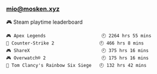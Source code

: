 ### mio@mosken.xyz
<!--
**NanamiMio/NanamiMio** is a ✨ _special_ ✨ repository because its `README.md` (this file) appears on your GitHub profile.

Here are some ideas to get you started:

- 🔭 I’m currently working on ...
- 🌱 I’m currently learning ...
- 👯 I’m looking to collaborate on ...
- 🤔 I’m looking for help with ...
- 💬 Ask me about ...
- 📫 How to reach me: ...
- 😄 Pronouns: ...
- ⚡ Fun fact: ...
-->

<!-- steam-box start -->
🎮 Steam playtime leaderboard
```text
🎮 Apex Legends                     🕘 2264 hrs 55 mins
🔫 Counter-Strike 2                 🕘 466 hrs 8 mins
🎮 ShareX                           🕘 375 hrs 16 mins
🎮 Overwatch® 2                     🕘 175 hrs 16 mins
🔫 Tom Clancy's Rainbow Six Siege   🕘 132 hrs 42 mins
```
<!-- Powered by https://github.com/YouEclipse/steam-box . -->
<!-- steam-box end -->
